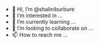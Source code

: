 - 👋 Hi, I’m @shaliniburbure
- 👀 I’m interested in ...
- 🌱 I’m currently learning ...
- 💞️ I’m looking to collaborate on ...
- 📫 How to reach me ...

<!---
shaliniburbure/shaliniburbure is a ✨ special ✨ repository because its `README.md` (this file) appears on your GitHub profile.
You can click the Preview link to take a look at your changes.
--->
